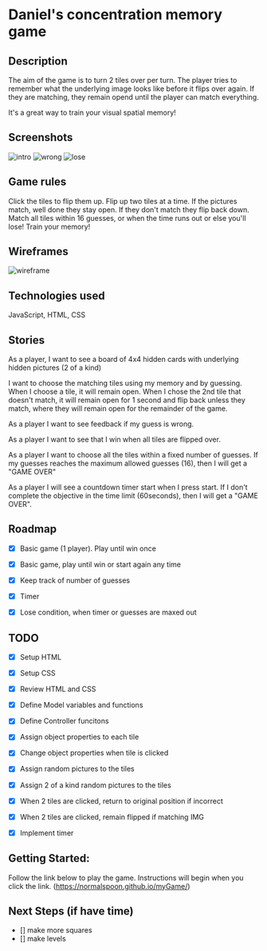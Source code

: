 

# Daniel's concentration memory game

## Description
The aim of the game is to turn 2 tiles over per turn. The player tries to remember what the underlying image looks like before it flips over again. If they are matching, they remain opend until the player can match everything. 

It's a great way to train your visual spatial memory!

## Screenshots
![intro](/images/intro.png)
![wrong](/images/wrong.png)
![lose](/images/lose.png)

## Game rules
Click the tiles to flip them up. 
Flip up two tiles at a time. If the pictures match, well done they stay open. 
If they don't match they flip back down. 
Match all tiles within 16 guesses, or when the time runs out or else you'll lose!
Train your memory!

## Wireframes
![wireframe](/images/wireframe1.png)

## Technologies used
JavaScript, HTML, CSS

## Stories
As a player, I want to see a board of 4x4 hidden cards with underlying hidden pictures (2 of a kind)

I want to choose the matching tiles using my memory and by guessing. When I choose a tile, it will remain open. When I chose the 2nd tile that doesn't match, it will remain open for 1 second and flip back unless they match, where they will remain open for the remainder of the game. 

As a player I want to see feedback if my guess is wrong.

As a player I want to see that I win when all tiles are flipped over. 

As a player I want to choose all the tiles within a fixed number of guesses. If my guesses reaches the maximum allowed guesses (16), then I will get a "GAME OVER"

As a player I will see a countdown timer start when I press start. If I don't complete the objective in the time limit (60seconds), then I will get a "GAME OVER". 



## Roadmap
- [x] Basic game (1 player). Play until win once
- [x] Basic game, play until win or start again any time
- [x] Keep track of number of guesses
- [x] Timer
- [x] Lose condition, when timer or guesses are maxed out 


## TODO
- [x] Setup HTML
- [x] Setup CSS
- [x] Review HTML and CSS
- [x] Define Model variables and functions
- [x] Define Controller funcitons 
- [x] Assign object properties to each tile
- [x] Change object properties when tile is clicked
- [x] Assign random pictures to the tiles
- [x] Assign 2 of a kind random pictures to the tiles
- [x] When 2 tiles are clicked, return to original position if incorrect
- [x] When 2 tiles are clicked, remain flipped if matching IMG
- [x] Implement timer 


## Getting Started: 
Follow the link below to play the game. Instructions will begin when you click the link.
(https://normalspoon.github.io/myGame/)

## Next Steps (if have time)
- [] make more squares
- [] make levels



